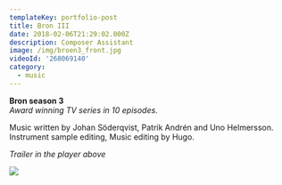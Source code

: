 ```yaml
---
templateKey: portfolio-post
title: Bron III
date: 2018-02-06T21:29:02.000Z
description: Composer Assistant
image: /img/broen3_front.jpg
videoId: '268069140'
category:
  - music
---
```

**Bron season 3** \
_Award winning TV series in 10 episodes._

Music written by Johan Söderqvist, Patrik Andrén and Uno Helmersson.\
Instrument sample editing, Music editing by Hugo.

_Trailer in the player above_

![](/img/svt.png)
